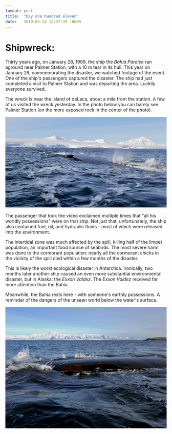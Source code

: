 ```yaml
---
layout: post
title:  "Day one hundred eleven"
date:   2019-03-24 12:37:39 -0600
---
```

# Shipwreck:
Thirty years ago, on January 28, 1989, the ship the *Bahia Paraiso* ran aground near Palmer Station, with a 10 m tear in its hull. This year on January 28, commemorating the disaster, we watched footage of the event. One of the ship's passengers captured the disaster. The ship had just completed a visit to Palmer Station and was departing the area. Luckily everyone survived.

The wreck is near the island of deLaca, about a mile from the station. A few of us visited the wreck yesterday. In the photo below you can barely see Palmer Station (on the more exposed rock in the center of the photo).

![Looking northeast](/assets/blog_photos/190324/Bahia2.jpg)

The passenger that took the video exclaimed multiple times that "all his worldly possessions" were on that ship. Not just that, unfortunately, the ship also contained fuel, oil, and hydraulic fluids - most of which were released into the environment. 

The intertidal zone was much affected by the spill, killing half of the limpet population, an important food source of seabirds. The most severe harm was done to the cormorant population: nearly all the cormorant chicks in the vicinity of the spill died within a few months of the disaster. 

This is likely the worst ecological disaster in Antarctica. Ironically, two months later another ship caused an even more substantial environmental disaster, but in Alaska: the *Exxon Valdez*. The *Exxon Valdez* received far more attention than the Bahia. 

Meanwhile, the Bahia rests here - with someone's earthly possessions. A reminder of the dangers of the unseen world below the water's surface.

![Looking southeast](/assets/blog_photos/190324/Bahia1.jpg)
